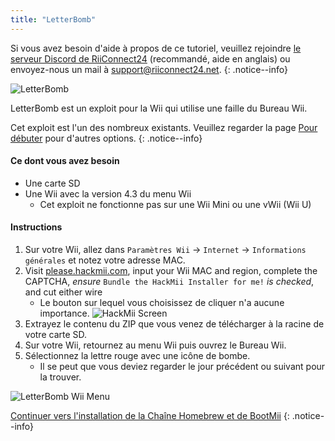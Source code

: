 ```yaml
---
title: "LetterBomb"
---
```


Si vous avez besoin d'aide à propos de ce tutoriel, veuillez rejoindre [le serveur Discord de RiiConnect24](https://discord.gg/b4Y7jfD) (recommandé, aide en anglais) ou envoyez-nous un mail à [support@riiconnect24.net](mailto:support@riiconnect24.net).
{: .notice--info}

![LetterBomb](/images/letterbomb.png)

LetterBomb est un exploit pour la Wii qui utilise une faille du Bureau Wii.

Cet exploit est l'un des nombreux existants. Veuillez regarder la page [Pour débuter](/get-started) pour d'autres options.
{: .notice--info}

#### Ce dont vous avez besoin
- Une carte SD
- Une Wii avec la version 4.3 du menu Wii
   - Cet exploit ne fonctionne pas sur une Wii Mini ou une vWii (Wii U)

#### Instructions

1. Sur votre Wii, allez dans `Paramètres Wii` -> `Internet` -> `Informations générales` et notez votre adresse MAC.
2. Visit [please.hackmii.com](https://please.hackmii.com), input your Wii MAC and region, complete the CAPTCHA, *ensure* `Bundle the HackMii Installer for me!` *is checked*, and cut either wire
   - Le bouton sur lequel vous choisissez de cliquer n'a aucune importance. ![HackMii Screen](/images/Wii/LetterBomb-PC.png)
3. Extrayez le contenu du ZIP que vous venez de télécharger à la racine de votre carte SD.
4. Sur votre Wii, retournez au menu Wii puis ouvrez le Bureau Wii.
5. Sélectionnez la lettre rouge avec une icône de bombe.
   - Il se peut que vous deviez regarder le jour précédent ou suivant pour la trouver.

![LetterBomb Wii Menu](/images/Wii/LetterBomb-Wii.png)

[Continuer vers l'installation de la Chaîne Homebrew et de BootMii](hbc)
{: .notice--info}
